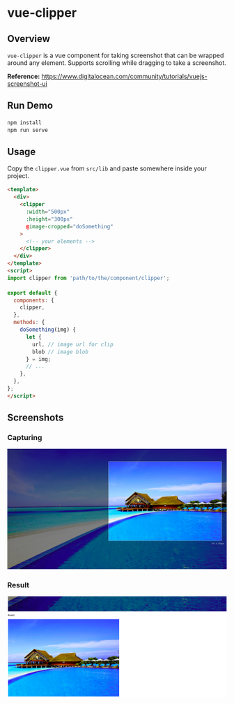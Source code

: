 # vue-clipper

## Overview

`vue-clipper` is a vue component for taking screenshot that can be wrapped around any element. Supports scrolling while dragging to take a screenshot.

**Reference:** https://www.digitalocean.com/community/tutorials/vuejs-screenshot-ui

## Run Demo
```sh
npm install
npm run serve
```

## Usage

Copy the `clipper.vue` from `src/lib` and paste somewhere inside your project.

```html
<template>
  <div>
    <clipper
      :width="500px"
      :height="300px"
      @image-cropped="doSomething"       
    >
      <!-- your elements -->
    </clipper>
  </div>
</template>
<script>
import clipper from 'path/to/the/component/clipper';
  
export default {
  components: {
    clipper,
  },
  methods: {
    doSomething(img) {
      let {
        url, // image url for clip
        blob // image blob
      } = img;
      // ...
    },
  },
};
</script>
```

## Screenshots

### Capturing

![capturing](./public/capturing.png)

### Result

![result](./public/result.png)